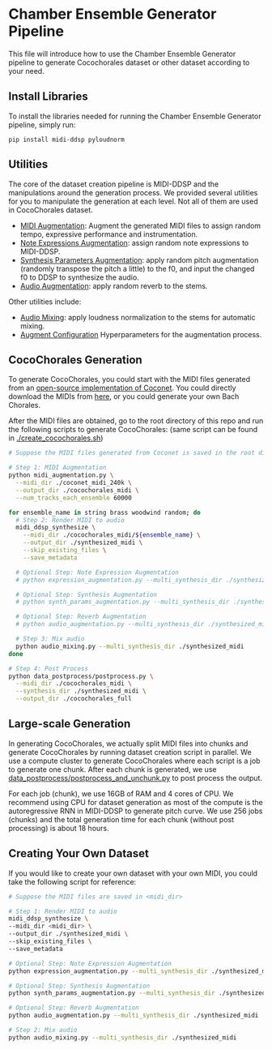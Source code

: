 # Chamber Ensemble Generator Pipeline

This file will introduce how to use the Chamber Ensemble Generator pipeline to generate Cocochorales dataset or other
dataset according to your need.

## Install Libraries

To install the libraries needed for running the Chamber Ensemble Generator pipeline, simply run:

```
pip install midi-ddsp pyloudnorm
```

## Utilities

The core of the dataset creation pipeline is MIDI-DDSP and the manipulations around the generation process.
We provided several utilities for you to manipulate the generation at each level.
Not all of them are used in CocoChorales dataset.

- [MIDI Augmentation](./midi_augmentation.py): Augment the generated MIDI files to assign random tempo, expressive
  performance and instrumentation.
- [Note Expressions Augmentation](./expression_augmentation.py): assign random note expressions to MIDI-DDSP.
- [Synthesis Parameters Augmentation](./synth_params_augmentation.py): apply random pitch augmentation
(randomly transpose the pitch a little) to the f0, and input the changed f0 to DDSP to synthesize the audio.
- [Audio Augmentation](./audio_augmentation.py): apply random reverb to the stems.

Other utilities include:
 - [Audio Mixing](./audio_mixing.py): apply loudness normalization to the stems for automatic mixing.
 - [Augment Configuration](./augment_config.yaml) Hyperparameters for the augmentation process.

## CocoChorales Generation

To generate CocoChorales, you could start with the MIDI files generated from
an [open-source implementation of Coconet](https://github.com/lukewys/coconet-pytorch). You could directly download the
MIDIs from [here](), or you could generate your own Bach Chorales.

After the MIDI files are obtained, go to the root directory of this repo and run the following scripts to generate
CocoChorales: (same script can be found in [./create_cocochorales.sh](./create_cocochorales.sh))

```bash
# Suppose the MIDI files generated from Coconet is saved in the root directory as ./coconet_midi_240k

# Step 1: MIDI Augmentation
python midi_augmentation.py \
  --midi_dir ./coconet_midi_240k \
  --output_dir ./cocochorales_midi \
  --num_tracks_each_ensemble 60000

for ensemble_name in string brass woodwind random; do
  # Step 2: Render MIDI to audio
  midi_ddsp_synthesize \
    --midi_dir ./cocochorales_midi/${ensemble_name} \
    --output_dir ./synthesized_midi \
    --skip_existing_files \
    --save_metadata

  # Optional Step: Note Expression Augmentation
  # python expression_augmentation.py --multi_synthesis_dir ./synthesized_midi

  # Optional Step: Synthesis Augmentation
  # python synth_params_augmentation.py --multi_synthesis_dir ./synthesized_midi

  # Optional Step: Reverb Augmentation
  # python audio_augmentation.py --multi_synthesis_dir ./synthesized_midi

  # Step 3: Mix audio
  python audio_mixing.py --multi_synthesis_dir ./synthesized_midi
done

# Step 4: Post Process
python data_postprocess/postprocess.py \
  --midi_dir ./cocochorales_midi \
  --synthesis_dir ./synthesized_midi \
  --output_dir ./cocochorales_full
```

## Large-scale Generation

In generating CocoChorales, we actually split MIDI files into chunks and generate CocoChorales by running dataset
creation script in parallel. We use a compute cluster to generate CocoChorales where each script is a job to generate
one chunk. After each chunk is generated, we
use [data_postprocess/postprocess_and_unchunk.py](data_postprocess/postprocess_and_unchunk.py) to post process the
output.

For each job (chunk), we use 16GB of RAM and 4 cores of CPU. We recommend using CPU for dataset generation as most of
the compute is the autoregressive RNN in MIDI-DDSP to generate pitch curve. We use 256 jobs (chunks) and the total
generation time for each chunk (without post processing) is about 18 hours.

## Creating Your Own Dataset

If you would like to create your own dataset with your own MIDI, you could take the following script for reference:

```bash
# Suppose the MIDI files are saved in <midi_dir>

# Step 1: Render MIDI to audio
midi_ddsp_synthesize \
--midi_dir <midi_dir> \
--output_dir ./synthesized_midi \
--skip_existing_files \
--save_metadata

# Optional Step: Note Expression Augmentation
python expression_augmentation.py --multi_synthesis_dir ./synthesized_midi

# Optional Step: Synthesis Augmentation
python synth_params_augmentation.py --multi_synthesis_dir ./synthesized_midi

# Optional Step: Reverb Augmentation
python audio_augmentation.py --multi_synthesis_dir ./synthesized_midi

# Step 2: Mix audio
python audio_mixing.py --multi_synthesis_dir ./synthesized_midi
```





